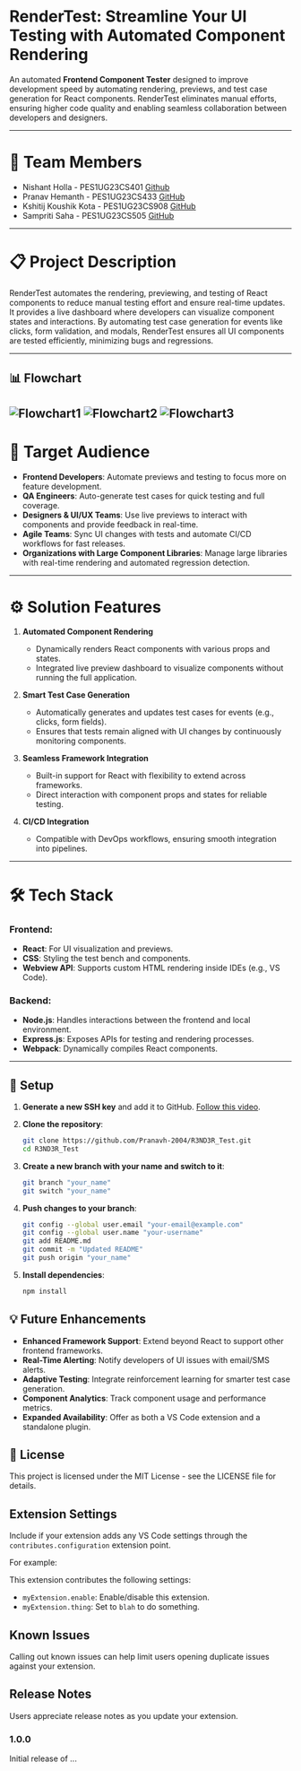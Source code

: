 # RenderTest: Streamline Your UI Testing with Automated Component Rendering

An automated **Frontend Component Tester** designed to improve development speed by automating rendering, previews, and test case generation for React components. RenderTest eliminates manual efforts, ensuring higher code quality and enabling seamless collaboration between developers and designers.

---

# 👥 Team Members

- Nishant Holla - PES1UG23CS401 [Github](https://github.com/nishantHolla)
- Pranav Hemanth - PES1UG23CS433 [GitHub](https://github.com/Pranavh-2004)
- Kshitij Koushik Kota - PES1UG23CS908 [GitHub](https://github.com/kshitijkota)
- Sampriti Saha - PES1UG23CS505 [GitHub](https://github.com/Sampriti2803)

---

# 📋 Project Description

RenderTest automates the rendering, previewing, and testing of React components to reduce manual testing effort and ensure real-time updates. It provides a live dashboard where developers can visualize component states and interactions. By automating test case generation for events like clicks, form validation, and modals, RenderTest ensures all UI components are tested efficiently, minimizing bugs and regressions.

---

## 📊 Flowchart

![Flowchart1](Assets/R3ND3R.png)
![Flowchart2](Assets/Preview.png)
![Flowchart3](Assets/UnitTesting.png)
---

# 🎯 Target Audience

- **Frontend Developers**: Automate previews and testing to focus more on feature development.
- **QA Engineers**: Auto-generate test cases for quick testing and full coverage.
- **Designers & UI/UX Teams**: Use live previews to interact with components and provide feedback in real-time.
- **Agile Teams**: Sync UI changes with tests and automate CI/CD workflows for fast releases.
- **Organizations with Large Component Libraries**: Manage large libraries with real-time rendering and automated regression detection.

---

# ⚙️ Solution Features

1. **Automated Component Rendering**

   - Dynamically renders React components with various props and states.
   - Integrated live preview dashboard to visualize components without running the full application.

2. **Smart Test Case Generation**

   - Automatically generates and updates test cases for events (e.g., clicks, form fields).
   - Ensures that tests remain aligned with UI changes by continuously monitoring components.

3. **Seamless Framework Integration**

   - Built-in support for React with flexibility to extend across frameworks.
   - Direct interaction with component props and states for reliable testing.

4. **CI/CD Integration**
   - Compatible with DevOps workflows, ensuring smooth integration into pipelines.

---

# 🛠️ Tech Stack

### **Frontend:**

- **React**: For UI visualization and previews.
- **CSS**: Styling the test bench and components.
- **Webview API**: Supports custom HTML rendering inside IDEs (e.g., VS Code).

### **Backend:**

- **Node.js**: Handles interactions between the frontend and local environment.
- **Express.js**: Exposes APIs for testing and rendering processes.
- **Webpack**: Dynamically compiles React components.

---

## 🔄 Setup

1. **Generate a new SSH key** and add it to GitHub.
   [Follow this video](https://www.youtube.com/watch?v=O5H_KFzla6M).

2. **Clone the repository**:
   ```bash
   git clone https://github.com/Pranavh-2004/R3ND3R_Test.git
   cd R3ND3R_Test
   ```
3. **Create a new branch with your name and switch to it**:
   ```bash
   git branch "your_name"
   git switch "your_name"
   ```
4. **Push changes to your branch**:
   ```bash
   git config --global user.email "your-email@example.com"
   git config --global user.name "your-username"
   git add README.md
   git commit -m "Updated README"
   git push origin "your_name"
   ```
5. **Install dependencies**:
   ```bash
   npm install
   ```

## 💡 Future Enhancements

- **Enhanced Framework Support**: Extend beyond React to support other frontend frameworks.
- **Real-Time Alerting**: Notify developers of UI issues with email/SMS alerts.
- **Adaptive Testing**: Integrate reinforcement learning for smarter test case generation.
- **Component Analytics**: Track component usage and performance metrics.
- **Expanded Availability**: Offer as both a VS Code extension and a standalone plugin.

## 📜 License

This project is licensed under the MIT License - see the LICENSE file for details.

## Extension Settings

Include if your extension adds any VS Code settings through the `contributes.configuration` extension point.

For example:

This extension contributes the following settings:

- `myExtension.enable`: Enable/disable this extension.
- `myExtension.thing`: Set to `blah` to do something.

## Known Issues

Calling out known issues can help limit users opening duplicate issues against your extension.

## Release Notes

Users appreciate release notes as you update your extension.

### 1.0.0

Initial release of ...
